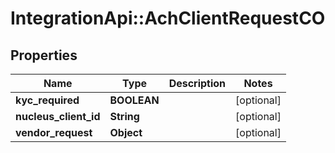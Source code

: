 # IntegrationApi::AchClientRequestCO

## Properties
Name | Type | Description | Notes
------------ | ------------- | ------------- | -------------
**kyc_required** | **BOOLEAN** |  | [optional] 
**nucleus_client_id** | **String** |  | [optional] 
**vendor_request** | **Object** |  | [optional] 


